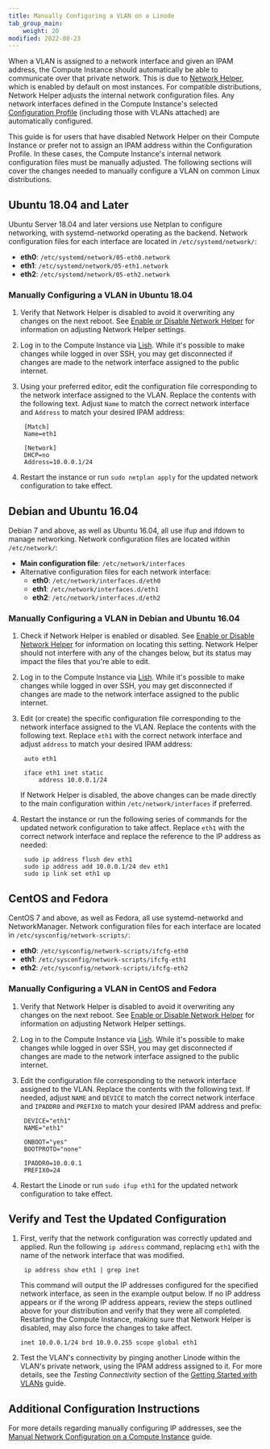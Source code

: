 ```yaml
---
title: Manually Configuring a VLAN on a Linode
tab_group_main:
    weight: 20
modified: 2022-08-23
---
```


When a VLAN is assigned to a network interface and given an IPAM address, the Compute Instance should automatically be able to communicate over that private network. This is due to [Network Helper](/docs/products/compute/compute-instances/guides/network-helper/), which is enabled by default on most instances. For compatible distributions, Network Helper adjusts the internal network configuration files. Any network interfaces defined in the Compute Instance's selected [Configuration Profile](/docs/products/compute/compute-instances/guides/configuration-profiles/) (including those with VLANs attached) are automatically configured.

This guide is for users that have disabled Network Helper on their Compute Instance or prefer not to assign an IPAM address within the Configuration Profile. In these cases, the Compute Instance's internal network configuration files must be manually adjusted. The following sections will cover the changes needed to manually configure a VLAN on common Linux distributions.

## Ubuntu 18.04 and Later

Ubuntu Server 18.04 and later versions use Netplan to configure networking, with systemd-networkd operating as the backend. Network configuration files for each interface are located in `/etc/systemd/network/`:

- **eth0**: `/etc/systemd/network/05-eth0.network`
- **eth1**: `/etc/systemd/network/05-eth1.network`
- **eth2**: `/etc/systemd/network/05-eth2.network`

### Manually Configuring a VLAN in Ubuntu 18.04

1. Verify that Network Helper is disabled to avoid it overwriting any changes on the next reboot. See [Enable or Disable Network Helper](/docs/products/compute/compute-instances/guides/network-helper/#enable-or-disable-network-helper) for information on adjusting Network Helper settings.

1. Log in to the Compute Instance via [Lish](/docs/products/compute/compute-instances/guides/lish/). While it's possible to make changes while logged in over SSH, you may get disconnected if changes are made to the network interface assigned to the public internet.

1. Using your preferred editor, edit the configuration file corresponding to the network interface assigned to the VLAN. Replace the contents with the following text. Adjust `Name` to match the correct network interface and `Address` to match your desired IPAM address:

        [Match]
        Name=eth1

        [Network]
        DHCP=no
        Address=10.0.0.1/24

1. Restart the instance or run `sudo netplan apply` for the updated network configuration to take effect.

## Debian and Ubuntu 16.04

Debian 7 and above, as well as Ubuntu 16.04, all use ifup and ifdown to manage networking. Network configuration files are located within `/etc/network/`:

- **Main configuration file**: `/etc/network/interfaces`
- Alternative configuration files for each network interface:
    - **eth0**: `/etc/network/interfaces.d/eth0`
    - **eth1**: `/etc/network/interfaces.d/eth1`
    - **eth2**: `/etc/network/interfaces.d/eth2`

### Manually Configuring a VLAN in Debian and Ubuntu 16.04

1. Check if Network Helper is enabled or disabled. See [Enable or Disable Network Helper](/docs/products/compute/compute-instances/guides/network-helper/#enable-or-disable-network-helper) for information on locating this setting. Network Helper should not interfere with any of the changes below, but its status may impact the files that you're able to edit.

1. Log in to the Compute Instance via [Lish](/docs/products/compute/compute-instances/guides/lish/). While it's possible to make changes while logged in over SSH, you may get disconnected if changes are made to the network interface assigned to the public internet.

1. Edit (or create) the specific configuration file corresponding to the network interface assigned to the VLAN. Replace the contents with the following text. Replace `eth1` with the correct network interface and adjust `address` to match your desired IPAM address:

        auto eth1

        iface eth1 inet static
            address 10.0.0.1/24

    If Network Helper is disabled, the above changes can be made directly to the main configuration within `/etc/network/interfaces` if preferred.

1. Restart the instance or run the following series of commands for the updated network configuration to take affect. Replace `eth1` with the correct network interface and replace the reference to the IP address as needed:

        sudo ip address flush dev eth1
        sudo ip address add 10.0.0.1/24 dev eth1
        sudo ip link set eth1 up

## CentOS and Fedora

CentOS 7 and above, as well as Fedora, all use systemd-networkd and NetworkManager. Network configuration files for each interface are located in `/etc/sysconfig/network-scripts/`:

- **eth0**: `/etc/sysconfig/network-scripts/ifcfg-eth0`
- **eth1**: `/etc/sysconfig/network-scripts/ifcfg-eth1`
- **eth2**: `/etc/sysconfig/network-scripts/ifcfg-eth2`

### Manually Configuring a VLAN in CentOS and Fedora

1. Verify that Network Helper is disabled to avoid it overwriting any changes on the next reboot. See [Enable or Disable Network Helper](/docs/products/compute/compute-instances/guides/network-helper/#enable-or-disable-network-helper) for information on adjusting Network Helper settings.

1. Log in to the Compute Instance via [Lish](/docs/products/compute/compute-instances/guides/lish/). While it's possible to make changes while logged in over SSH, you may get disconnected if changes are made to the network interface assigned to the public internet.

1. Edit the configuration file corresponding to the network interface assigned to the VLAN. Replace the contents with the following text. If needed, adjust `NAME` and `DEVICE` to match the correct network interface and `IPADDR0` and `PREFIX0` to match your desired IPAM address and prefix:

        DEVICE="eth1"
        NAME="eth1"

        ONBOOT="yes"
        BOOTPROTO="none"

        IPADDR0=10.0.0.1
        PREFIX0=24

1. Restart the Linode or run `sudo ifup eth1` for the updated network configuration to take effect.

## Verify and Test the Updated Configuration

1. First, verify that the network configuration was correctly updated and applied. Run the following `ip address` command, replacing `eth1` with the name of the network interface that was modified.

        ip address show eth1 | grep inet

    This command will output the IP addresses configured for the specified network interface, as seen in the example output below. If no IP address appears or if the wrong IP address appears, review the steps outlined above for your distribution and verify that they were all completed. Restarting the Compute Instance, making sure that Network Helper is disabled, may also force the changes to take affect.

    ```output
    inet 10.0.0.1/24 brd 10.0.0.255 scope global eth1
    ```

2. Test the VLAN's connectivity by pinging another Linode within the VLAN's private network, using the IPAM address assigned to it. For more details, see the *Testing Connectivity* section of the [Getting Started with VLANs](/docs/products/networking/vlans/get-started/#testing-connectivity) guide.

## Additional Configuration Instructions

For more details regarding manually configuring IP addresses, see the [Manual Network Configuration on a Compute Instance](/docs/products/compute/compute-instances/guides/manual-network-configuration/) guide.